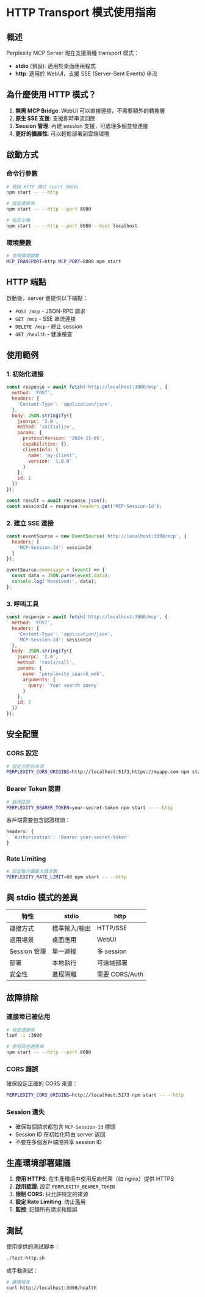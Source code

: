 # HTTP Transport 模式使用指南

## 概述

Perplexity MCP Server 現在支援兩種 transport 模式：
- **stdio** (預設): 適用於桌面應用程式
- **http**: 適用於 WebUI，支援 SSE (Server-Sent Events) 串流

## 為什麼使用 HTTP 模式？

1. **無需 MCP Bridge**: WebUI 可以直接連接，不需要額外的轉換層
2. **原生 SSE 支援**: 支援即時串流回應
3. **Session 管理**: 內建 session 支援，可處理多個並發連接
4. **更好的擴展性**: 可以輕鬆部署到雲端環境

## 啟動方式

### 命令行參數

```bash
# 預設 HTTP 模式 (port 3000)
npm start -- --http

# 指定連接埠
npm start -- --http --port 8080

# 指定主機
npm start -- --http --port 8080 --host localhost
```

### 環境變數

```bash
# 使用環境變數
MCP_TRANSPORT=http MCP_PORT=8080 npm start
```

## HTTP 端點

啟動後，server 會提供以下端點：

- `POST /mcp` - JSON-RPC 請求
- `GET /mcp` - SSE 串流連接
- `DELETE /mcp` - 終止 session
- `GET /health` - 健康檢查

## 使用範例

### 1. 初始化連接

```javascript
const response = await fetch('http://localhost:3000/mcp', {
  method: 'POST',
  headers: {
    'Content-Type': 'application/json',
  },
  body: JSON.stringify({
    jsonrpc: '2.0',
    method: 'initialize',
    params: {
      protocolVersion: '2024-11-05',
      capabilities: {},
      clientInfo: {
        name: 'my-client',
        version: '1.0.0'
      }
    },
    id: 1
  })
});

const result = await response.json();
const sessionId = response.headers.get('MCP-Session-Id');
```

### 2. 建立 SSE 連接

```javascript
const eventSource = new EventSource(`http://localhost:3000/mcp`, {
  headers: {
    'MCP-Session-Id': sessionId
  }
});

eventSource.onmessage = (event) => {
  const data = JSON.parse(event.data);
  console.log('Received:', data);
};
```

### 3. 呼叫工具

```javascript
const response = await fetch('http://localhost:3000/mcp', {
  method: 'POST',
  headers: {
    'Content-Type': 'application/json',
    'MCP-Session-Id': sessionId
  },
  body: JSON.stringify({
    jsonrpc: '2.0',
    method: 'tools/call',
    params: {
      name: 'perplexity_search_web',
      arguments: {
        query: 'Your search query'
      }
    },
    id: 2
  })
});
```

## 安全配置

### CORS 設定

```bash
# 設定允許的來源
PERPLEXITY_CORS_ORIGINS=http://localhost:5173,https://myapp.com npm start -- --http
```

### Bearer Token 認證

```bash
# 啟用認證
PERPLEXITY_BEARER_TOKEN=your-secret-token npm start -- --http
```

客戶端需要包含認證標頭：
```javascript
headers: {
  'Authorization': 'Bearer your-secret-token'
}
```

### Rate Limiting

```bash
# 設定每分鐘最大請求數
PERPLEXITY_RATE_LIMIT=60 npm start -- --http
```

## 與 stdio 模式的差異

| 特性 | stdio | http |
|------|-------|------|
| 連接方式 | 標準輸入/輸出 | HTTP/SSE |
| 適用場景 | 桌面應用 | WebUI |
| Session 管理 | 單一連接 | 多 session |
| 部署 | 本地執行 | 可遠端部署 |
| 安全性 | 進程隔離 | 需要 CORS/Auth |

## 故障排除

### 連接埠已被佔用

```bash
# 檢查連接埠
lsof -i :3000

# 使用其他連接埠
npm start -- --http --port 8080
```

### CORS 錯誤

確保設定正確的 CORS 來源：
```bash
PERPLEXITY_CORS_ORIGINS=http://localhost:5173 npm start -- --http
```

### Session 遺失

- 確保每個請求都包含 `MCP-Session-Id` 標頭
- Session ID 在初始化時由 server 返回
- 不要在多個客戶端間共享 session ID

## 生產環境部署建議

1. **使用 HTTPS**: 在生產環境中使用反向代理（如 nginx）提供 HTTPS
2. **啟用認證**: 設定 `PERPLEXITY_BEARER_TOKEN`
3. **限制 CORS**: 只允許特定的來源
4. **設定 Rate Limiting**: 防止濫用
5. **監控**: 記錄所有請求和錯誤

## 測試

使用提供的測試腳本：
```bash
./test-http.sh
```

或手動測試：
```bash
# 健康檢查
curl http://localhost:3000/health
```